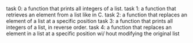 task 0: a function that prints all integers of a list.
task 1: a function that retrieves an element from a list like in C.
task 2: a function that replaces an element of a list at a specific position
task 3: a function that prints all integers of a list, in reverse order.
task 4: a function that replaces an element in a list at a specific position wi/
hout modifying the original list 